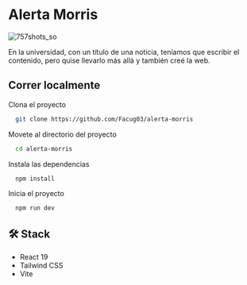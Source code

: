 
# Alerta Morris

![757shots_so](https://github.com/user-attachments/assets/a8d5f87d-d8d6-43be-bde9-182f3e51551b)

En la universidad, con un título de una noticia, teníamos que escribir el contenido, pero quise llevarlo más allá y también creé la web.

## Correr localmente

Clona el proyecto

```bash
  git clone https://github.com/Facug03/alerta-morris
```

Movete al directorio del proyecto

```bash
  cd alerta-morris
```

Instala las dependencias

```bash
  npm install
```

Inicia el proyecto

```bash
  npm run dev
```

## 🛠️ Stack

- React 19
- Tailwind CSS
- Vite